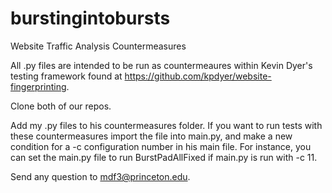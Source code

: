 burstingintobursts
==================

Website Traffic Analysis Countermeasures

All .py files are intended to be run as countermeaures within Kevin Dyer's testing framework found at https://github.com/kpdyer/website-fingerprinting.

Clone both of our repos. 

Add my .py files to his countermeasures folder. If you want to run tests with these countermeasures import the file into main.py, and make a new condition for a -c configuration number in his main file. For instance, you can set the main.py file to run BurstPadAllFixed if main.py is run with -c 11. 

Send any question to mdf3@princeton.edu. 
